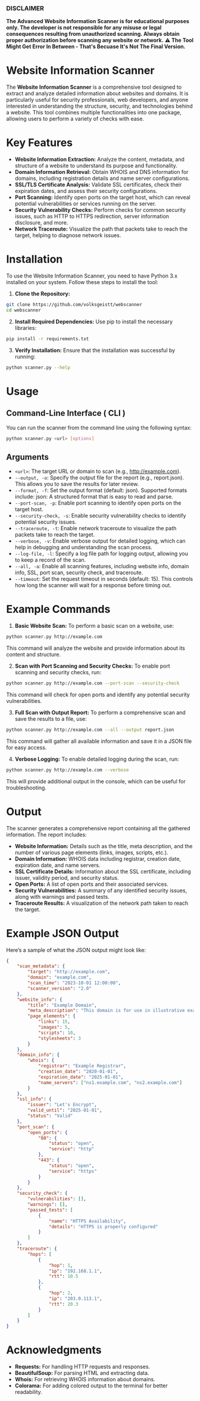### DISCLAIMER
**The Advanced Website Information Scanner is for educational purposes only. The developer is not responsible for any misuse or legal consequences resulting from unauthorized scanning. Always obtain proper authorization before scanning any website or network.**
**⚠️ The Tool Might Get Error In Between - That's Becuase It's Not The Final Version.**
# Website Information Scanner
The **Website Information Scanner** is a comprehensive tool designed to extract and analyze detailed information about websites and domains. It is particularly useful for security professionals, web developers, and anyone interested in understanding the structure, security, and technologies behind a website. This tool combines multiple functionalities into one package, allowing users to perform a variety of checks with ease.

# Key Features
- **Website Information Extraction:** Analyze the content, metadata, and structure of a website to understand its purpose and functionality.
- **Domain Information Retrieval:** Obtain WHOIS and DNS information for domains, including registration details and name server configurations.
- **SSL/TLS Certificate Analysis:** Validate SSL certificates, check their expiration dates, and assess their security configurations.
- **Port Scanning:** Identify open ports on the target host, which can reveal potential vulnerabilities or services running on the server.
- **Security Vulnerability Checks:** Perform checks for common security issues, such as HTTP to HTTPS redirection, server information disclosure, and more.
- **Network Traceroute:** Visualize the path that packets take to reach the target, helping to diagnose network issues.

# Installation
To use the Website Information Scanner, you need to have Python 3.x installed on your system. Follow these steps to install the tool:

1. **Clone the Repository:**
```bash
git clone https://github.com/volksgeistt/webscanner
cd webscanner
```
2. **Install Required Dependencies:** Use pip to install the necessary libraries:
```bash
pip install -r requirements.txt
```
3. **Verify Installation:** Ensure that the installation was successful by running:
```bash
python scanner.py --help
```
# Usage
## Command-Line Interface ( CLI )
You can run the scanner from the command line using the following syntax:
```bash
python scanner.py <url> [options]
```
## Arguments
- `<url>`: The target URL or domain to scan (e.g., http://example.com).
- `--output, -o`: Specify the output file for the report (e.g., report.json). This allows you to save the results for later review.
- `--format, -f`: Set the output format (default: json). Supported formats include: json: A structured format that is easy to read and parse.
- `--port-scan, -p`: Enable port scanning to identify open ports on the target host.
- `--security-check, -s`: Enable security vulnerability checks to identify potential security issues.
- `--traceroute, -t`: Enable network traceroute to visualize the path packets take to reach the target.
- `--verbose, -v`: Enable verbose output for detailed logging, which can help in debugging and understanding the scan process.
- `--log-file, -l`: Specify a log file path for logging output, allowing you to keep a record of the scan.
- `--all, -a`: Enable all scanning features, including website info, domain info, SSL, port scan, security check, and traceroute.
- `--timeout`: Set the request timeout in seconds (default: 15). This controls how long the scanner will wait for a response before timing out.
# Example Commands
1. **Basic Website Scan:** To perform a basic scan on a website, use:
```bash
python scanner.py http://example.com
```
This command will analyze the website and provide information about its content and structure.


2. **Scan with Port Scanning and Security Checks:** To enable port scanning and security checks, run:
```bash
python scanner.py http://example.com --port-scan --security-check
```
This command will check for open ports and identify any potential security vulnerabilities.

3. **Full Scan with Output Report:** To perform a comprehensive scan and save the results to a file, use:
```bash
python scanner.py http://example.com --all --output report.json
```
This command will gather all available information and save it in a JSON file for easy access.

4. **Verbose Logging:** To enable detailed logging during the scan, run:
```bash
python scanner.py http://example.com --verbose
```
This will provide additional output in the console, which can be useful for troubleshooting.

# Output
The scanner generates a comprehensive report containing all the gathered information. The report includes:
- **Website Information:** Details such as the title, meta description, and the number of various page elements (links, images, scripts, etc.).
- **Domain Information:** WHOIS data including registrar, creation date, expiration date, and name servers.
- **SSL Certificate Details:** Information about the SSL certificate, including issuer, validity period, and security status.
- **Open Ports:** A list of open ports and their associated services.
- **Security Vulnerabilities:** A summary of any identified security issues, along with warnings and passed tests.
- **Traceroute Results:** A visualization of the network path taken to reach the target.

# Example JSON Output
Here’s a sample of what the JSON output might look like:
```json
{
    "scan_metadata": {
        "target": "http://example.com",
        "domain": "example.com",
        "scan_time": "2023-10-01 12:00:00",
        "scanner_version": "2.0"
    },
    "website_info": {
        "title": "Example Domain",
        "meta_description": "This domain is for use in illustrative examples.",
        "page_elements": {
            "links": 15,
            "images": 5,
            "scripts": 10,
            "stylesheets": 3
        }
    },
    "domain_info": {
        "whois": {
            "registrar": "Example Registrar",
            "creation_date": "2020-01-01",
            "expiration_date": "2025-01-01",
            "name_servers": ["ns1.example.com", "ns2.example.com"]
        }
    },
    "ssl_info": {
        "issuer": "Let's Encrypt",
        "valid_until": "2025-01-01",
        "status": "Valid"
    },
    "port_scan": {
        "open_ports": {
            "80": {
                "status": "open",
                "service": "http"
            },
            "443": {
                "status": "open",
                "service": "https"
            }
        }
    },
    "security_check": {
        "vulnerabilities": [],
        "warnings": [],
        "passed_tests": [
            {
                "name": "HTTPS Availability",
                "details": "HTTPS is properly configured"
            }
        ]
    },
    "traceroute": {
        "hops": [
            {
                "hop": 1,
                "ip": "192.168.1.1",
                "rtt": 10.5
            },
            {
                "hop": 2,
                "ip": "203.0.113.1",
                "rtt": 20.3
            }
        ]
    }
}
```
# Acknowledgments
- **Requests:** For handling HTTP requests and responses.
- **BeautifulSoup:** For parsing HTML and extracting data.
- **Whois:** For retrieving WHOIS information about domains.
- **Colorama:** For adding colored output to the terminal for better readability.
